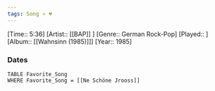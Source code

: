 ```yaml
---
tags: Song ⭐ 💔
---
```

[Time:: 5:36]
[Artist:: [[BAP]] ]
[Genre:: German Rock-Pop]
[Played:: ]
[Album:: [[Wahnsinn (1985)]]]
[Year:: 1985]
### Dates
````dataview
TABLE Favorite_Song
WHERE Favorite_Song = [[Ne Schöne Jrooss]]
````